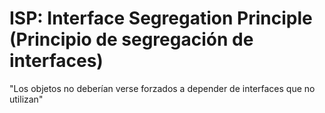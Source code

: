 # ISP: Interface Segregation Principle (Principio de segregación de interfaces)

"Los objetos no deberían verse forzados a depender de interfaces que no utilizan"

